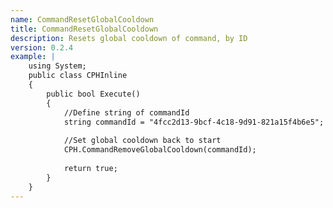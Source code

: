 ```yaml
---
name: CommandResetGlobalCooldown
title: CommandResetGlobalCooldown
description: Resets global cooldown of command, by ID
version: 0.2.4
example: |
    using System;
    public class CPHInline
    {
        public bool Execute()
        {
            //Define string of commandId
            string commandId = "4fcc2d13-9bcf-4c18-9d91-821a15f4b6e5";
            
            //Set global cooldown back to start
            CPH.CommandRemoveGlobalCooldown(commandId);
            
            return true;
        }
    }
---
```

